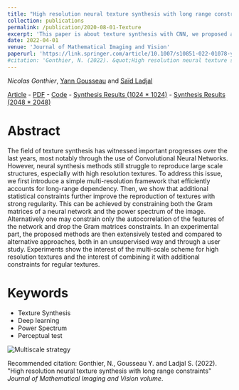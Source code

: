 ```yaml
---
title: "High resolution neural texture synthesis with long range constraints"
collection: publications
permalink: /publication/2020-08-01-Texture
excerpt: 'This paper is about texture synthesis with CNN, we proposed a Multiscale strategy. We show that additional statistical constraints further improve the reproduction of textures with strong regularity (spectrum or autocorrelation).'
date: 2022-04-01
venue: 'Journal of Mathematical Imaging and Vision'
paperurl: 'https://link.springer.com/article/10.1007/s10851-022-01078-y'
#citation: 'Gonthier, N. (2022). &quot;High resolution neural texture synthesis with long range constraints&quot; <i>Journal of Mathematical Imaging and Vision</i>.'
---
```


*Nicolas Gonthier*, [Yann Gousseau](https://gousseau.wp.imt.fr/) and [Saïd Ladjal](https://perso.telecom-paristech.fr/ladjal/)

[Article](https://link.springer.com/article/10.1007/s10851-022-01078-y) - [PDF](https://arxiv.org/abs/2008.01808) - [Code](https://github.com/ngonthier/multiresolution_texture) - [Synthesis Results (1024 * 1024)](https://zenodo.org/record/4733828) - [Synthesis Results (2048 * 2048)](https://zenodo.org/record/4737434)

Abstract
======

The field of texture synthesis has witnessed important progresses over the last years, most notably through the use of Convolutional Neural Networks. However, neural synthesis methods still struggle to reproduce large scale structures, especially with high resolution textures. To address this issue, we first introduce a simple multi-resolution framework that efficiently accounts for long-range dependency. Then, we show that additional statistical constraints further improve the reproduction of textures with strong regularity. This can be achieved by constraining both the Gram matrices of a neural network and the power spectrum of the image. Alternatively one may constrain only the autocorrelation of the features of the network and drop the Gram matrices constraints. In an experimental part, the proposed methods are then extensively tested and compared to alternative approaches, both in an unsupervised way and through a user study. Experiments show the interest of the multi-scale scheme for high resolution textures and the interest of combining it with additional constraints for regular textures.

Keywords
======
* Texture Synthesis
* Deep learning
* Power Spectrum
* Perceptual test

![Multiscale strategy](https://ngonthier.github.io/images/featured_MSInit.PNG)

Recommended citation: Gonthier, N., Gousseau Y. and Ladjal S. (2022). "High resolution neural texture synthesis with long range constraints" <i>Journal of Mathematical Imaging and Vision volume</i>.
